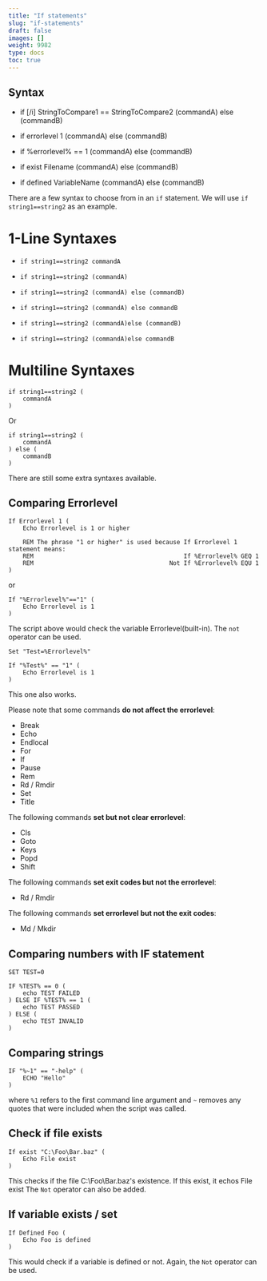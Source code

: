 ```yaml
---
title: "If statements"
slug: "if-statements"
draft: false
images: []
weight: 9982
type: docs
toc: true
---
```


## Syntax
- if [/i] StringToCompare1 == StringToCompare2 (commandA) else (commandB)

- if errorlevel 1 (commandA) else (commandB)
- if %errorlevel% == 1 (commandA) else (commandB)

- if exist Filename (commandA) else (commandB)

- if defined VariableName (commandA) else (commandB)



There are a few syntax to choose from in an `if` statement. We will use `if string1==string2` as an example.

# 1-Line Syntaxes

- `if string1==string2 commandA`
- `if string1==string2 (commandA)`


- `if string1==string2 (commandA) else (commandB)`
- `if string1==string2 (commandA) else commandB`


- `if string1==string2 (commandA)else (commandB)`
- `if string1==string2 (commandA)else commandB`

# Multiline Syntaxes

    if string1==string2 (
        commandA
    )
Or
 
    if string1==string2 (
        commandA
    ) else (
        commandB
    )

There are still some extra syntaxes available.



## Comparing Errorlevel
    If Errorlevel 1 (
        Echo Errorlevel is 1 or higher
        
        REM The phrase "1 or higher" is used because If Errorlevel 1 statement means:
        REM                                          If %Errorlevel% GEQ 1
        REM                                      Not If %Errorlevel% EQU 1
    )
or
    
    If "%Errorlevel%"=="1" (
        Echo Errorlevel is 1
    )

The script above would check the variable Errorlevel(built-in). The `not` operator can be used. 

    Set "Test=%Errorlevel%"
    
    If "%Test%" == "1" (
        Echo Errorlevel is 1
    )
This one also works.

Please note that some commands **do not affect the errorlevel**:
- Break
- Echo
- Endlocal
- For
- If
- Pause
- Rem
- Rd / Rmdir
- Set
- Title

The following commands **set but not clear errorlevel**:
- Cls
- Goto
- Keys
- Popd
- Shift

The following commands **set exit codes but not the errorlevel**:
- Rd / Rmdir

The following commands **set errorlevel but not the exit codes**:
- Md / Mkdir




## Comparing numbers with IF statement
    SET TEST=0

    IF %TEST% == 0 (
        echo TEST FAILED
    ) ELSE IF %TEST% == 1 (
        echo TEST PASSED
    ) ELSE (
        echo TEST INVALID
    )

## Comparing strings
    IF "%~1" == "-help" (
        ECHO "Hello"
    )

where `%1` refers to the first command line argument and `~` removes any quotes that were included when the script was called.

## Check if file exists
    If exist "C:\Foo\Bar.baz" (
        Echo File exist
    )
This checks if the file C:\Foo\Bar.baz's existence. If this exist, it echos File exist
The `Not` operator can also be added.


## If variable exists / set
    If Defined Foo (
        Echo Foo is defined
    )
This would check if a variable is defined or not. Again, the `Not` operator can be used.

